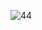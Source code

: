 
![44](https://user-images.githubusercontent.com/64718836/92392662-3b184700-f13c-11ea-8bbf-e4b3a91d3178.PNG)
